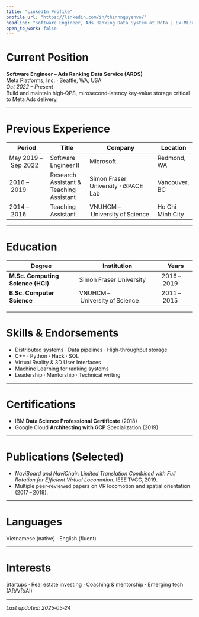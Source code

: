 ```yaml
---
title: "LinkedIn Profile"
profile_url: "https://linkedin.com/in/thinhnguyenvo/"
headline: "Software Engineer, Ads Ranking Data System at Meta | Ex‑Microsoft | VR Researcher"
open_to_work: false
---
```


# Current Position
**Software Engineer – Ads Ranking Data Service (ARDS)**  
Meta Platforms, Inc. · Seattle, WA, USA  
_Oct 2022 – Present_  
Build and maintain high‑QPS, mirosecond‑latency key‑value storage critical to Meta Ads delivery.  


---

# Previous Experience
| Period | Title | Company | Location |
|--------|-------|---------|----------|
| May 2019 – Sep 2022 | Software Engineer II | Microsoft | Redmond, WA |
| 2016 – 2019 | Research Assistant & Teaching Assistant | Simon Fraser University · iSPACE Lab | Vancouver, BC |
| 2014 – 2016 | Teaching Assistant | VNUHCM – University of Science | Ho Chi Minh City |

---

# Education
| Degree | Institution | Years |
|--------|-------------|-------|
| **M.Sc. Computing Science (HCI)** | Simon Fraser University | 2016 – 2019 |
| **B.Sc. Computer Science** | VNUHCM – University of Science | 2011 – 2015 |

---

# Skills & Endorsements
- Distributed systems · Data pipelines · High‑throughput storage  
- C++ · Python · Hack · SQL  
- Virtual Reality & 3D User Interfaces  
- Machine Learning for ranking systems  
- Leadership · Mentorship · Technical writing

---

# Certifications
- IBM **Data Science Professional Certificate** (2018)  
- Google Cloud **Architecting with GCP** Specialization (2019)

---

# Publications (Selected)
- *NaviBoard and NaviChair: Limited Translation Combined with Full Rotation for Efficient Virtual Locomotion.* IEEE TVCG, 2019.  
- Multiple peer‑reviewed papers on VR locomotion and spatial orientation (2017 – 2018).

---

# Languages
Vietnamese (native) · English (fluent)

---

# Interests
Startups · Real estate investing · Coaching & mentorship · Emerging tech (AR/VR/AI)

---

*Last updated: 2025‑05‑24*